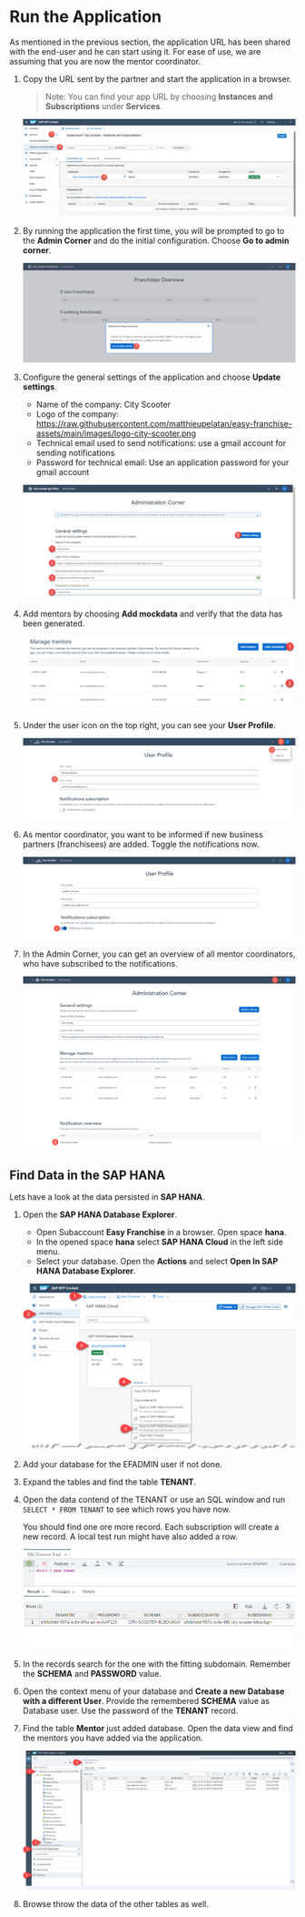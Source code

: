 # Run the Application

As mentioned in the previous section, the application URL has been shared with the end-user and he can start using it. For ease of use, we are assuming that you are now the mentor coordinator.


1. Copy the URL sent by the partner and start the application in a browser.
    > Note: You can find your app URL by choosing **Instances and Subscriptions** under **Services**.

   ![](images/start-application.png)

2. By running the application the first time, you will be prompted to go to the **Admin Corner** and do the initial configuration. Choose **Go to admin corner**.

   ![](images/go-to-admin-corner.png)

3. Configure the general settings of the application and choose **Update settings**.
    * Name of the company: City Scooter
    * Logo of the company: https://raw.githubusercontent.com/matthieupelatan/easy-franchise-assets/main/images/logo-city-scooter.png
    * Technical email used to send notifications: use a gmail account for sending notifications
    * Password for technical email: Use an application password for your gmail account

   ![](images/admin-corner-default.png)

4. Add mentors by choosing **Add mockdata** and verify that the data has been generated.

   ![](images/admin-corner-configuration.png)

5. Under the user icon on the top right, you can see your **User Profile**.

   ![](images/user-profile.png)

6. As mentor coordinator, you want to be informed if new business partners (franchisees) are added. Toggle the notifications now.

   ![](images/user-profile-notifications.png)

7. In the Admin Corner, you can get an overview of all mentor coordinators, who have subscribed to the notifications.

   ![](images/notification-overview.png)


## Find Data in the SAP HANA

Lets have a look at the data persisted in **SAP HANA**.

1. Open the **SAP HANA Database Explorer**.
   * Open Subaccount **Easy Franchise** in a browser. Open space **hana**.
   * In the opened space **hana** select **SAP  HANA Cloud** in the left side menu.
   * Select your database. Open the **Actions** and select **Open In SAP HANA Database Explorer**.

   ![](images/open-database-explorer.png)

2. Add your database for the EFADMIN user if not done.
3. Expand the tables and find the table **TENANT**.
4. Open the data contend of the TENANT or use an SQL window and run `SELECT * FROM TENANT` to see which rows you have now.

   You should find one ore more record. Each subscription will create a new record. A local test run might have also added a row.

    ![](images/tenant-table-data.png)

5. In the records search for the one with the fitting subdomain. Remember the **SCHEMA** and **PASSWORD** value.
6. Open the context menu of your database and **Create a new Database with a different User**. Provide the remembered **SCHEMA** value as Database user. Use the password of the **TENANT** record.
7. Find the table **Mentor** just added database. Open the data view and find the mentors you have added via the application.

   ![](images/mentor-table.png)

8. Browse throw the data of the other tables as well.
